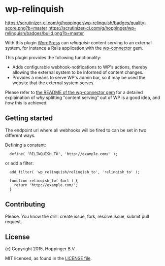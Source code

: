wp-relinquish
=============

https://scrutinizer-ci.com/g/hoppinger/wp-relinquish/badges/quality-score.png?b=master
https://scrutinizer-ci.com/g/hoppinger/wp-relinquish/badges/build.png?b=master

With this plugin [WordPress](http://wordpress.org) can *relinquish* content serving to an external system, for instance a Rails application with the [wp-connector](https://github.com/hoppinger/wp-connector) gem.

This plugin provides the following functionality:

* Adds configurable webhook-notifications to WP's actions, thereby allowing the external system to be informed of content changes.
* Provides a means to serve WP's admin bar, so it may be used the website that the external system serves.

Please refer to [the README of the wp-connector gem](https://github.com/hoppinger/wp-connector/blob/master/README.md) for a detailed explaination of *why* splitting "content serving" out of WP is a good idea, and *how* this is achieved.

## Getting started

The endpoint url where all webhooks will be fired to can be set in two different ways.

Defining a constant:

```
  define( 'RELINQUISH_TO', 'http://example.com/' );
```

or add a filter:
```
  add_filter( 'wp_relinquish/relinqish_to', 'relinqish_to' );

  function relinqish_to( $url ) {
    return 'http://example.com/';
  }
```

## Contributing

Please. You know the drill: create issue, fork, resolve issue, submit pull request.

## License

(c) Copyright 2015, Hoppinger B.V.

MIT licensed, as found in the [LICENSE file](https://github.com/hoppinger/wp-relinquish/blob/master/LICENSE).
